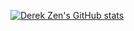 [![Derek Zen's GitHub stats](https://github-readme-stats.vercel.app/api?username=callzhang)](https://github.com/callzhang/github-readme-stats)
